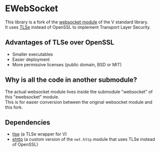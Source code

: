 # EWebSocket
This library is a fork of the [websocket module](https://github.com/vlang/v/tree/master/vlib/net/websocket) of the V standard library.
<br>It uses [TLSe](https://github.com/eduardsui/tlse) instead of OpenSSL to implement Transport Layer Security.

## Advantages of TLSe over OpenSSL
* Smaller executables
* Easier deployment
* More permissive licenses (public domain, BSD or MIT)

## Why is all the code in another submodule?
The actual websocket module lives inside the submodule "websocket" of this "ewebsocket" module.
<br>This is for easier conversion between the original websocket module and this fork.

## Dependencies
* [tlse](https://github.com/Wertzui123/TLSe) (a TLSe wrapper for V)
* [ehttp](https://github.com/Wertzui123/ehttp) (a custom version of the `net.http` module that uses TLSe instead of OpenSSL)